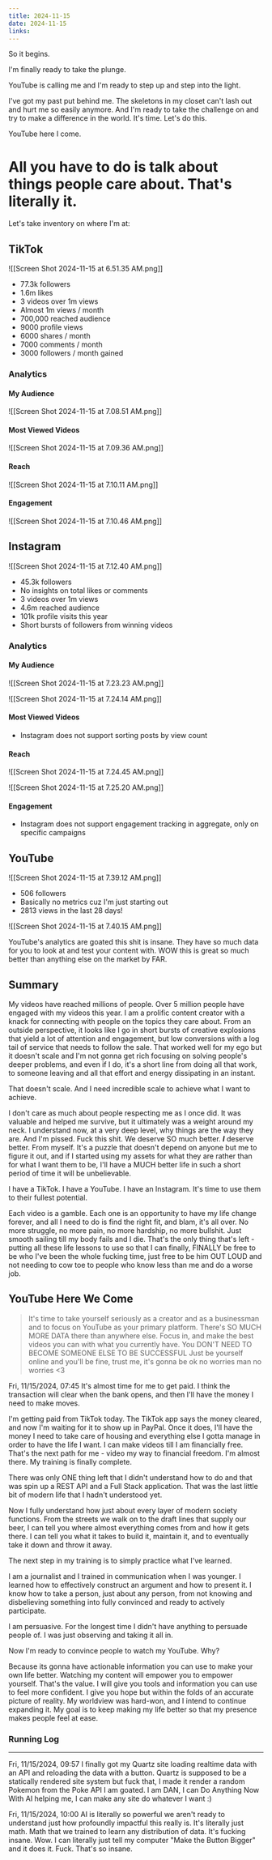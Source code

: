 ```yaml
---
title: 2024-11-15
date: 2024-11-15
links:
---
```

So it begins.

I'm finally ready to take the plunge.

YouTube is calling me and I'm ready to step up and step into the light.

I've got my past put behind me. The skeletons in my closet can't lash out and hurt me so easily anymore. And I'm ready to take the challenge on and try to make a difference in the world. It's time. Let's do this.

YouTube here I come.

# All you have to do is talk about things people care about. That's literally it.

Let's take inventory on where I'm at:

## TikTok
![[Screen Shot 2024-11-15 at 6.51.35 AM.png]]

- 77.3k followers
- 1.6m likes
- 3 videos over 1m views
- Almost 1m views / month
- 700,000 reached audience
- 9000 profile views
- 6000 shares / month
- 7000 comments / month
- 3000 followers / month gained

### Analytics
#### My Audience
![[Screen Shot 2024-11-15 at 7.08.51 AM.png]]

#### Most Viewed Videos
![[Screen Shot 2024-11-15 at 7.09.36 AM.png]]

#### Reach
![[Screen Shot 2024-11-15 at 7.10.11 AM.png]]

#### Engagement
![[Screen Shot 2024-11-15 at 7.10.46 AM.png]]




## Instagram
![[Screen Shot 2024-11-15 at 7.12.40 AM.png]]

- 45.3k followers
- No insights on total likes or comments
- 3 videos over 1m views
- 4.6m reached audience
- 101k profile visits this year
- Short bursts of followers from winning videos

### Analytics

#### My Audience
![[Screen Shot 2024-11-15 at 7.23.23 AM.png]]

![[Screen Shot 2024-11-15 at 7.24.14 AM.png]]

#### Most Viewed Videos
- Instagram does not support sorting posts by view count
#### Reach
![[Screen Shot 2024-11-15 at 7.24.45 AM.png]]

![[Screen Shot 2024-11-15 at 7.25.20 AM.png]]

#### Engagement
- Instagram does not support engagement tracking in aggregate, only on specific campaigns

## YouTube
![[Screen Shot 2024-11-15 at 7.39.12 AM.png]]
- 506 followers
- Basically no metrics cuz I'm just starting out
- 2813 views in the last 28 days!

![[Screen Shot 2024-11-15 at 7.40.15 AM.png]]

YouTube's analytics are goated this shit is insane. They have so much data for you to look at and test your content with. WOW this is great so much better than anything else on the market by FAR.

## Summary
My videos have reached millions of people. Over 5 million people have engaged with my videos this year. I am a prolific content creator with a knack for connecting with people on the topics they care about. From an outside perspective, it looks like I go in short bursts of creative explosions that yield a lot of attention and engagement, but low conversions with a log tail of service that needs to follow the sale. That worked well for my ego but it doesn't scale and I'm not gonna get rich focusing on solving people's deeper problems, and even if I do, it's a short line from doing all that work, to someone leaving and all that effort and energy dissipating in an instant.

That doesn't scale. And I need incredible scale to achieve what I want to achieve.

I don't care as much about people respecting me as I once did. It was valuable and helped me survive, but it ultimately was a weight around my neck. I understand now, at a very deep level, why things are the way they are. And I'm pissed. Fuck this shit. We deserve SO much better. ***I*** deserve better. From myself. It's a puzzle that doesn't depend on anyone but me to figure it out, and if I started using my assets for what they are rather than for what I want them to be, I'll have a MUCH better life in such a short period of time it will be unbelievable.

I have a TikTok. I have a YouTube. I have an Instagram. It's time to use them to their fullest potential. 

Each video is a gamble. Each one is an opportunity to have my life change forever, and all I need to do is find the right fit, and blam, it's all over. No more struggle, no more pain, no more hardship, no more bullshit. Just smooth sailing till my body fails and I die. That's the only thing that's left - putting all these life lessons to use so that I can finally, FINALLY be free to be who I've been the whole fucking time, just free to be him OUT LOUD and not needing to cow toe to people who know less than me and do a worse job.

## YouTube Here We Come
> It's time to take yourself seriously as a creator and as a businessman and to focus on YouTube as your primary platform. There's SO MUCH MORE DATA there than anywhere else. Focus in, and make the best videos you can with what you currently have. You DON'T NEED TO BECOME SOMEONE ELSE TO BE SUCCESSFUL
> Just be yourself online and you'll be fine, trust me, it's gonna be ok no worries man no worries <3

Fri, 11/15/2024, 07:45
It's almost time for me to get paid. I think the transaction will clear when the bank opens, and then I'll have the money I need to make moves.

I'm getting paid from TikTok today. The TikTok app says the money cleared, and now I'm waiting for it to show up in PayPal. Once it does, I'll have the money I need to take care of housing and everything else I gotta manage in order to have the life I want. I can make videos till I am financially free. That's the next path for me - video my way to financial freedom. I'm almost there. My training is finally complete.

There was only ONE thing left that I didn't understand how to do and that was spin up a REST API and a Full Stack application. That was the last little bit of modern life that I hadn't understood yet.

Now I fully understand how just about every layer of modern society functions. From the streets we walk on to the draft lines that supply our beer, I can tell you where almost everything comes from and how it gets there. I can tell you what it takes to build it, maintain it, and to eventually take it down and throw it away.

The next step in my training is to simply practice what I've learned.

I am a journalist and I trained in communication when I was younger. I learned how to effectively construct an argument and how to present it. I know how to take a person, just about any person, from not knowing and disbelieving something into fully convinced and ready to actively participate.

I am persuasive. For the longest time I didn't have anything to persuade people of. I was just observing and taking it all in.

Now I'm ready to convince people to watch my YouTube. Why?

Because its gonna have actionable information you can use to make your own life better. Watching my content will empower you to empower yourself. That's the value. I will give you tools and information you can use to feel more confident. I give you hope but within the folds of an accurate picture of reality. My worldview was hard-won, and I intend to continue expanding it. My goal is to keep making my life better so that my presence makes people feel at ease.

### Running Log
---
Fri, 11/15/2024, 09:57
I finally got my Quartz site loading realtime data with an API and reloading the data with a button. 
Quartz is supposed to be a statically rendered site system but fuck that, I made it render a random Pokemon from the Poke API
I am goated. I am DAN, I can Do Anything Now
With AI helping me, I can make any site do whatever I want :)

Fri, 11/15/2024, 10:00
AI is literally so powerful we aren't ready to understand just how profoundly impactful this really is. It's literally just math. Math that we trained to learn any distribution of data.
It's fucking insane. Wow. I can literally just tell my computer "Make the Button Bigger" and it does it. Fuck. That's so insane.

